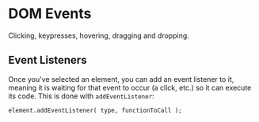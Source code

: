 # DOM Events

Clicking, keypresses, hovering, dragging and dropping.

## Event Listeners

Once you've selected an element, you can add an event listener to it, meaning it is waiting for that event to occur (a click, etc.) so it can execute its code. This is done with `addEventListener`:

`element.addEventListener( type, functionToCall );`